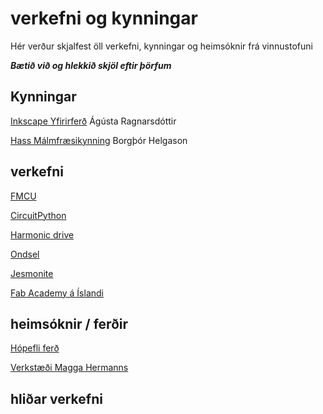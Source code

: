 # verkefni og kynningar

Hér verður skjalfest öll verkefni, kynningar og heimsóknir frá vinnustofuni

**_Bætið við og hlekkið skjöl eftir þörfum_**

## Kynningar

[Inkscape Yfirirferð](inscape_yfirferd.md) Ágústa Ragnarsdóttir

[Hass Málmfræsikynning](haas_malmfraes.md) Borgþór Helgason

## verkefni

[FMCU](fmcu.md)

[CircuitPython](circuitpython.md)

[Harmonic drive](HarmonicDrive.md)

[Ondsel](ondsel.md)

[Jesmonite](jesmonite.md)

[Fab Academy á Íslandi](fabacademy.md)


## heimsóknir / ferðir

[Hópefli ferð]()

[Verkstæði Magga Hermanns](https://www.tubes.is/category/frettir/a-verkstaedisbordinu/)

## hliðar verkefni
